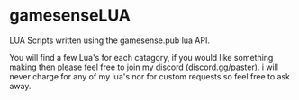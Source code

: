 # gamesenseLUA

LUA Scripts written using the gamesense.pub lua API.

You will find a few Lua's for each catagory, if you would like something making then please feel free to join my discord (discord.gg/paster).
i will never charge for any of my lua's nor for custom requests so feel free to ask away.

